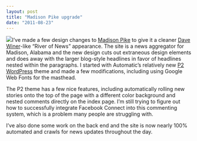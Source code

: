 ```yaml
---
layout: post
title: "Madison Pike upgrade"
date: "2011-08-23"
---
```


![](images/madison-pike-upgrade.jpg)I’ve made a few design changes to [Madison Pike](http://www.madisonpike.com/) to give it a cleaner [Dave Winer](http://scripting.com/)\-like “River of News” appearance. The site is a news aggregator for Madison, Alabama and the new design cuts out extraneous design elements and does away with the larger blog-style headlines in favor of headlines nested within the paragraphs. I started with Automatic’s relatively new [P2 WordPress](http://p2theme.com/) theme and made a few modifications, including using Google Web Fonts for the masthead.

The P2 theme has a few nice features, including automatically rolling new stories onto the top of the page with a different color background and nested comments directly on the index page. I’m still trying to figure out how to successfully integrate Facebook Connect into this commenting system, which is a problem many people are struggling with.

I’ve also done some work on the back end and the site is now nearly 100% automated and crawls for news updates throughout the day.
